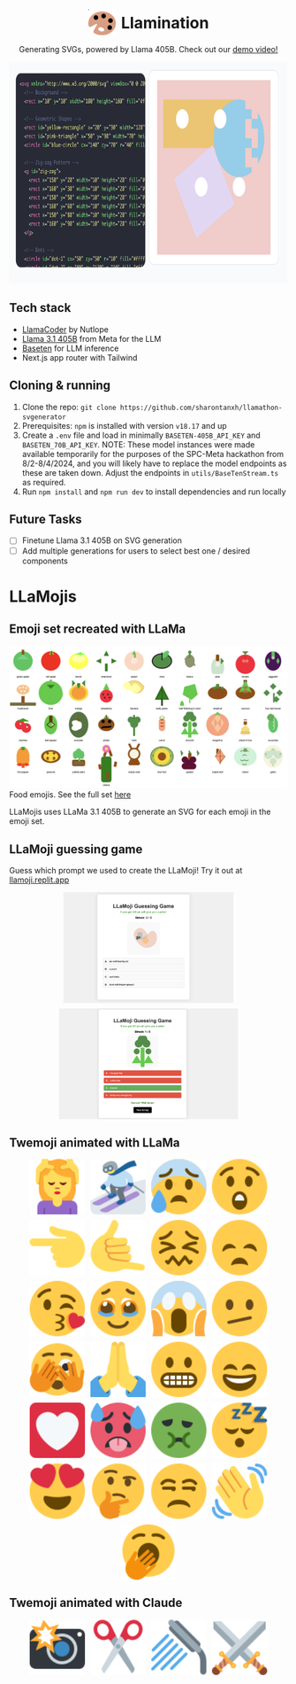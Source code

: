 <div align="center" style="display: flex; align-items: center; justify-content: center;">
  <img alt="Llamination" src="./public/llamination_logo.svg" width="50" style="margin-right: 10px;">
  <h1 style="margin: 0;">Llamination</h1>
</div>

<p align="center">
  Generating SVGs, powered by Llama 405B. Check out our <a href='https://www.youtube.com/watch?v=KBni-8VXi1I'>demo video!</a>
  
</p>

<p align="center"></p>

<div align="center" style="display: flex; align-items: center; justify-content: center;">
<a href='https://www.youtube.com/watch?v=KBni-8VXi1I'><img src="./memphis-milano.png" alt="yawning_face" style="height: 400px;"/></a>
</div>

## Tech stack

- [LlamaCoder](https://github.com/nutlope/llamacoder) by Nutlope
- [Llama 3.1 405B](https://ai.meta.com/blog/meta-llama-3-1/) from Meta for the LLM
- [Baseten](https://www.baseten.co/) for LLM inference
- Next.js app router with Tailwind

## Cloning & running

1. Clone the repo: `git clone https://github.com/sharontanxh/llamathon-svgenerator`
2. Prerequisites: `npm` is installed with version `v18.17` and up
3. Create a `.env` file and load in minimally `BASETEN-405B_API_KEY` and `BASETEN_70B_API_KEY`. NOTE: These model instances were made available temporarily for the purposes of the SPC-Meta hackathon from 8/2-8/4/2024, and you will likely have to replace the model endpoints as these are taken down. Adjust the endpoints in `utils/BaseTenStream.ts` as required.
4. Run `npm install` and `npm run dev` to install dependencies and run locally

## Future Tasks

- [ ] Finetune Llama 3.1 405B on SVG generation
- [ ] Add multiple generations for users to select best one / desired components

# LLaMojis

## Emoji set recreated with LLaMa
![LLaMoji_food](./LLaMojis/LLaMoji_food.png)
Food emojis. See the full set [here](https://llamathon-svgenerator.onrender.com/LLaMojis.html) 

LLaMojis uses LLaMa 3.1 405B to generate an SVG for each emoji in the emoji set.  

## LLaMoji guessing game 
Guess which prompt we used to create the LLaMoji! Try it out at [llamoji.replit.app](https://llamoji.replit.app/) 
<div style="display: flex; flex-wrap: wrap; gap: 10px; justify-content: center;">
    <img src="./LLaMojis/LLaMoji_guessing_game_UI_2.png" alt="llamoji_guessing_UI_2" style="height: 200px;"/>
    <img src="./LLaMojis/LLaMoji_guessing_game_UI.png" alt="llamoji_guessing_UI)" style="height: 200px;"/>
</div>


## Twemoji animated with LLaMa
<div style="display: flex; flex-wrap: wrap; gap: 10px; justify-content: center;">
    <img src="./LLaMojis/Twemoji_animated_with_LLaMa/woman_getting_massage_animated.svg" alt="anxious_face_with_sweat" style="width: 100px; height: 100px;"/>
    <img src="./LLaMojis/Twemoji_animated_with_LLaMa/skier_animated.svg" alt="anxious_face_with_sweat" style="width: 100px; height: 100px;"/>
    <img src="./LLaMojis/Twemoji_animated_with_LLaMa/anxious_face_with_sweat_animated.svg" alt="anxious_face_with_sweat" style="width: 100px; height: 100px;"/>
    <img src="./LLaMojis/Twemoji_animated_with_LLaMa/astonished_face_animated.svg" alt="astonished_face" style="width: 100px; height: 100px;"/>
    <img src="./LLaMojis/Twemoji_animated_with_LLaMa/backhand_index_pointing_left_animated.svg" alt="backhand_index_pointing_left" style="width: 100px; height: 100px;"/>
    <img src="./LLaMojis/Twemoji_animated_with_LLaMa/call_me_hand_animated.svg" alt="call_me_hand" style="width: 100px; height: 100px;"/>
    <img src="./LLaMojis/Twemoji_animated_with_LLaMa/confounded_face_animated.svg" alt="confounded_face" style="width: 100px; height: 100px;"/>
    <img src="./LLaMojis/Twemoji_animated_with_LLaMa/disappointed_face_animated.svg" alt="disappointed_face" style="width: 100px; height: 100px;"/>
<!--     <img src="./LLaMojis/Twemoji_animated_with_LLaMa/exploding_head_animated.svg" alt="exploding_head" style="width: 100px; height: 100px;"/> -->
    <img src="./LLaMojis/Twemoji_animated_with_LLaMa/face_blowing_a_kiss_animated.svg" alt="face_blowing_a_kiss" style="width: 100px; height: 100px;"/>
    <img src="./LLaMojis/Twemoji_animated_with_LLaMa/face_holding_back_tears_animated.svg" alt="face_holding_back_tears" style="width: 100px; height: 100px;"/>
    <img src="./LLaMojis/Twemoji_animated_with_LLaMa/face_screaming_in_fear_animated.svg" alt="face_screaming_in_fear" style="width: 100px; height: 100px;"/>
    <img src="./LLaMojis/Twemoji_animated_with_LLaMa/face_with_diagonal_mouth_animated.svg" alt="face_with_diagonal_mouth" style="width: 100px; height: 100px;"/>
    <img src="./LLaMojis/Twemoji_animated_with_LLaMa/face_with_peeking_eye_animated.svg" alt="face_with_peeking_eye" style="width: 100px; height: 100px;"/>
    <img src="./LLaMojis/Twemoji_animated_with_LLaMa/folded_hands_animated.svg" alt="folded_hands" style="width: 100px; height: 100px;"/>
    <img src="./LLaMojis/Twemoji_animated_with_LLaMa/grimacing_face_animated.svg" alt="grimacing_face" style="width: 100px; height: 100px;"/>
    <img src="./LLaMojis/Twemoji_animated_with_LLaMa/grinning_face_with_smiling_eyes_animated.svg" alt="grinning_face_with_smiling_eyes" style="width: 100px; height: 100px;"/>
    <img src="./LLaMojis/Twemoji_animated_with_LLaMa/heart_decoration_animated.svg" alt="heart_decoration" style="width: 100px; height: 100px;"/>
    <img src="./LLaMojis/Twemoji_animated_with_LLaMa/hot_face_animated.svg" alt="hot_face" style="width: 100px; height: 100px;"/>
<!--     <img src="./LLaMojis/Twemoji_animated_with_LLaMa/nail_polish_animated.svg" alt="nail_polish" style="width: 100px; height: 100px;"/> -->
    <img src="./LLaMojis/Twemoji_animated_with_LLaMa/nauseated_face_animated.svg" alt="nauseated_face" style="width: 100px; height: 100px;"/>
    <img src="./LLaMojis/Twemoji_animated_with_LLaMa/sleeping_face_animated.svg" alt="sleeping_face" style="width: 100px; height: 100px;"/>
    <img src="./LLaMojis/Twemoji_animated_with_LLaMa/smiling_face_with_hearteyes_animated.svg" alt="smiling_face_with_hearteyes" style="width: 100px; height: 100px;"/>
    <img src="./LLaMojis/Twemoji_animated_with_LLaMa/thinking_face_animated.svg" alt="thinking_face" style="width: 100px; height: 100px;"/>
    <img src="./LLaMojis/Twemoji_animated_with_LLaMa/unamused_face_animated.svg" alt="unamused_face" style="width: 100px; height: 100px;"/>
    <img src="./LLaMojis/Twemoji_animated_with_LLaMa/waving_hand_animated.svg" alt="waving_hand" style="width: 100px; height: 100px;"/>
    <img src="./LLaMojis/Twemoji_animated_with_LLaMa/yawning_face_animated.svg" alt="yawning_face" style="width: 100px; height: 100px;"/>
</div>

## Twemoji animated with Claude
<div style="display: flex; flex-wrap: wrap; gap: 10px; justify-content: center;">
    <img src="./LLaMojis/Twemoji_animated_with_Claude/animated-camera-svg.svg" alt="animated camera" style="width: 100px; height: 100px;"/>
    <img src="./LLaMojis/Twemoji_animated_with_Claude/animated-scissors-svg.svg" alt="animated scissors" style="width: 100px; height: 100px;"/>
    <img src="./LLaMojis/Twemoji_animated_with_Claude/animated-shower-svg.svg" alt="animated shower" style="width: 100px; height: 100px;"/>
    <img src="./LLaMojis/Twemoji_animated_with_Claude/animated-swords-svg.svg" alt="animated swords" style="width: 100px; height: 100px;"/>
</div>
